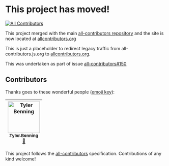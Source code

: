 # This project has moved!
[![All Contributors](https://img.shields.io/badge/all_contributors-1-orange.svg?style=flat-square)](#contributors)

This project merged with the main [all-contributors repository](https://github.com/all-contributors/all-contributors)
and the site is now located at [allcontributors.org](https://allcontributors.org)

This is just a placeholder to redirect legacy traffic from all-contributors.js.org to [allcontributors.org](allcontributors.org).

This was undertaken as part of issue [all-contributors#150](https://github.com/all-contributors/all-contributors/issues/150)

## Contributors

Thanks goes to these wonderful people ([emoji key](https://github.com/all-contributors/all-contributors#emoji-key)):

<!-- ALL-CONTRIBUTORS-LIST:START - Do not remove or modify this section -->
<!-- prettier-ignore -->
| [<img src="https://avatars2.githubusercontent.com/u/7265547?v=4" width="100px;" alt="Tyler Benning"/><br /><sub><b>Tyler Benning</b></sub>](http://www.tylerbenning.com)<br />[🎨](#design-tbenning "Design") |
| :---: |
<!-- ALL-CONTRIBUTORS-LIST:END -->

This project follows the [all-contributors](https://github.com/all-contributors/all-contributors) specification. Contributions of any kind welcome!